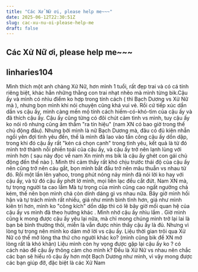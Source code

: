 ```yaml
---
title: "Các Xử Nữ ơi, please help me~~~"
date: 2025-06-12T22:30:51Z
slug: cac-xu-nu-oi-please-help-me
draft: false
---
```


## Các Xử Nữ ơi, please help me~~~

## linharies104

Mình thích một anh chàng Xử Nữ, hơn mình 1 tuổi, rất đẹp trai và có cá tính riêng biệt, khác hẳn những thằng con trai nhạt nhẽo mà mình từng bik.Cậu ấy và mình có nhìu điểm ko hợp trong tính cách ( thì Bạch Dương vs Xử Nữ mà ), nhưng bọn mình khi nói chuyện cũng khá vui vẻ. Rồi cứ tiếp xúc dần dần vs cậu ấy, mình càng mến mộ tính cách hiếm-có-khó-tìm của cậu ấy và đã thích cậu ấy. Cậu ấy cũng từng có đôi chút cảm tình vs mình,  tuy cậu ấy ko nói rõ nhưng cũng âm thầm "ra tín hiệu" (nam XN có bao giờ trong thế chủ động đâu). Nhưng bởi mình là nữ Bạch Dương mà, đâu có đủ kiên nhẫn ngồi yên đợi tình yêu đến, thế là mình đã lao vào tấn công cậu ấy dồn dập, trong khi đó cậu ấy rất "kén cá chọn canh" trong tình yêu, kết quả là từ đó mình trở thành nỗi phiền toái của cậu ấy, và cậu ấy trở nên lạnh lùng với mình hơn ( sau này đọc về nam Xn mình ms bik là cậu ấy ghét con gái chủ động đến thế nào ). Mình thì cảm thấy rất khó chịu trước thái độ của cậu ấy nên cũng trở nên cáu gắt, bọn mình bắt đầu trở nên mâu thuẫn vs nhau từ đó. Rồi một lần lên yahoo, trong phút nóng nảy mình đã nói lời ko hay với cậu ấy, và từ đó cậu ấy phớt lờ mình, mọi liên lạc đều cắt đứt. Nam XN mà, tự trọng người ta cao lắm  Mà tự trọng của mình cũng cao ngất ngưởng chả kém, thế nên bọn mình chả còn dính dáng gì vs nhau nữa. Bây giờ mình hối hận và tự trách mình rất nhiều, giá như mình bình tĩnh hơn, giá như mình kiên trì hơn, mình ko "công kích" dồn dập thì có lẽ bây giờ mối quan hệ của cậu ấy vs mình đã theo hướng khác . Mình nhớ cậu ấy nhìu lắm . Giờ mình cũng k mong được cậu ấy yêu lại nữa, mà chỉ mong chúng mình trở lại lai là bạn bè bình thường thôi, miễn là vẫn được nhìn thấy cậu ấy là đủ. Nhưng vì lòng tự trọng nên mình ko dám mở lời vs cậu ấy. Liệu thời gian trôi qua Xử Nữ có thể mở lòng tha thứ cho người khác ko? (mình cũng bik để XN mở lòng rất là khó khăn) Liệu mình còn hy vọng được gặp lại cậu ấy ko ? có cách nào để cậu ấy thông cảm cho mình k? Đều là Xử Nữ vs nhau nên chắc các bạn sẽ hiểu rõ cậu ấy hơn một Bạch Dương như mình, vì vậy mong được các bạn giúp đỡ, đặc biệt là các Xử Nam